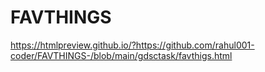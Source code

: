 # FAVTHINGS
https://htmlpreview.github.io/?https://github.com/rahul001-coder/FAVTHINGS-/blob/main/gdsctask/favthigs.html
